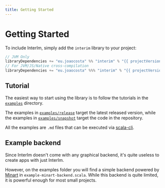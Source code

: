 ```yaml
---
title: Getting Started
---
```


# Getting Started

To include InterIm, simply add the `interim` library to your project:

```scala
// JVM Only
libraryDependencies += "eu.joaocosta" %% "interim" % "{{ projectVersion }}"
// For JVM/JS/Native cross-compilation
libraryDependencies += "eu.joaocosta" %%% "interim" % "{{ projectVersion }}"
```

## Tutorial

The easiest way to start using the library is to follow the tutorials in the [`examples`](https://github.com/JD557/minart/tree/master/examples) directory.

The examples in [`examples/release`](https://github.com/JD557/minart/tree/master/examples/release) target the latest released version,
while the examples in [`examples/snapshot`](https://github.com/JD557/minart/tree/master/examples/snapshot) target the code in the repository.

All the examples are `.md` files that can be executed via [scala-cli](https://scala-cli.virtuslab.org/).

## Example backend

Since InterIm doesn't come with any graphical backend, it's quite useless to create apps with just
InterIm.

However, on the examples folder you will find a simple backend powered by [Minart](https://github.com/jd557/minart)
in `example-minart-backend.scala`.
While this backend is quite limited, it is powerful enough for most small projects.
